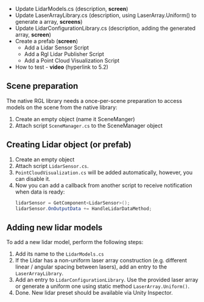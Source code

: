 <!-- TODO everything -->
- Update LidarModels.cs (description, **screen**)
- Update LaserArrayLibrary.cs (description, using LaserArray.Uniform() to generate a array, **screens**)
- Update LidarConfigurationLibrary.cs (description, adding the generated array, **screen**)
- Create a prefab (**screen**)
    - Add a Lidar Sensor Script
    - Add a Rgl Lidar Publisher Script
    - Add a Point Cloud Visualization Script
- How to test - **video** (hyperlink to 5.2)


## Scene preparation

The native RGL library needs a once-per-scene preparation to access models on the scene from the native library:

1. Create an empty object (name it SceneManger)
2. Attach script `SceneManager.cs` to the SceneManager object


## Creating Lidar object (or prefab)

1. Create an empty object
2. Attach script `LidarSensor.cs`.
3. `PointCloudVisualization.cs` will be added automatically, however, you can disable it.
4. Now you can add a callback from another script to receive notification when data is ready:
   ```cs
   lidarSensor = GetComponent<LidarSensor>();
   lidarSensor.OnOutputData += HandleLidarDataMethod;
   ```


## Adding new lidar models

To add a new lidar model, perform the following steps:
1. Add its name to the `LidarModels.cs`
2. If the Lidar has a non-uniform laser array construction (e.g. different linear / angular spacing between lasers), add an entry to the `LaserArrayLibrary`.
3. Add an entry to `LidarConfigurationLibrary`. Use the provided laser array or generate a uniform one using static method `LaserArray.Uniform()`.
4. Done. New lidar preset should be available via Unity Inspector.

